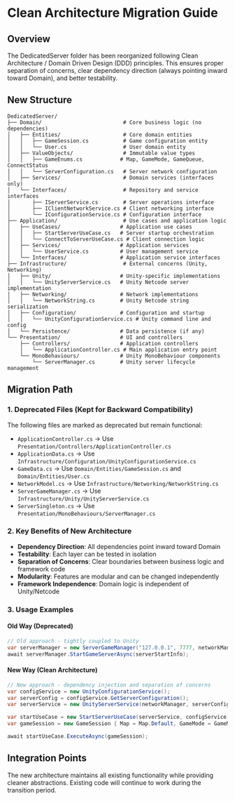 # Clean Architecture Migration Guide

## Overview

The DedicatedServer folder has been reorganized following Clean Architecture / Domain Driven Design (DDD) principles. This ensures proper separation of concerns, clear dependency direction (always pointing inward toward Domain), and better testability.

## New Structure

```
DedicatedServer/
├── Domain/                          # Core business logic (no dependencies)
│   ├── Entities/                    # Core domain entities
│   │   ├── GameSession.cs           # Game configuration entity
│   │   └── User.cs                  # User domain entity
│   ├── ValueObjects/                # Immutable value types
│   │   ├── GameEnums.cs            # Map, GameMode, GameQueue, ConnectStatus
│   │   └── ServerConfiguration.cs   # Server network configuration
│   ├── Services/                    # Domain services (interfaces only)
│   └── Interfaces/                  # Repository and service interfaces
│       ├── IServerService.cs        # Server operations interface
│       ├── IClientNetworkService.cs # Client networking interface
│       └── IConfigurationService.cs # Configuration interface
├── Application/                     # Use cases and application logic
│   ├── UseCases/                   # Application use cases
│   │   ├── StartServerUseCase.cs   # Server startup orchestration
│   │   └── ConnectToServerUseCase.cs # Client connection logic
│   ├── Services/                   # Application services
│   │   └── UserService.cs          # User management service
│   └── Interfaces/                 # Application service interfaces
├── Infrastructure/                  # External concerns (Unity, Networking)
│   ├── Unity/                      # Unity-specific implementations
│   │   └── UnityServerService.cs   # Unity Netcode server implementation
│   ├── Networking/                 # Network implementations
│   │   └── NetworkString.cs        # Unity Netcode string serialization
│   ├── Configuration/              # Configuration and startup
│   │   └── UnityConfigurationService.cs # Unity command line and config
│   └── Persistence/                # Data persistence (if any)
└── Presentation/                   # UI and controllers
    ├── Controllers/                # Application controllers
    │   └── ApplicationController.cs # Main application entry point
    └── MonoBehaviours/             # Unity MonoBehaviour components
        └── ServerManager.cs        # Unity server lifecycle management
```

## Migration Path

### 1. Deprecated Files (Kept for Backward Compatibility)

The following files are marked as deprecated but remain functional:

- `ApplicationController.cs` → Use `Presentation/Controllers/ApplicationController.cs`
- `ApplicationData.cs` → Use `Infrastructure/Configuration/UnityConfigurationService.cs`
- `GameData.cs` → Use `Domain/Entities/GameSession.cs` and `Domain/Entities/User.cs`
- `NetworkModel.cs` → Use `Infrastructure/Networking/NetworkString.cs`
- `ServerGameManager.cs` → Use `Infrastructure/Unity/UnityServerService.cs`
- `ServerSingleton.cs` → Use `Presentation/MonoBehaviours/ServerManager.cs`

### 2. Key Benefits of New Architecture

- **Dependency Direction**: All dependencies point inward toward Domain
- **Testability**: Each layer can be tested in isolation
- **Separation of Concerns**: Clear boundaries between business logic and framework code
- **Modularity**: Features are modular and can be changed independently
- **Framework Independence**: Domain logic is independent of Unity/Netcode

### 3. Usage Examples

#### Old Way (Deprecated)
```csharp
// Old approach - tightly coupled to Unity
var serverManager = new ServerGameManager("127.0.0.1", 7777, networkManager);
await serverManager.StartGameServerAsync(serverStartInfo);
```

#### New Way (Clean Architecture)
```csharp
// New approach - dependency injection and separation of concerns
var configService = new UnityConfigurationService();
var serverConfig = configService.GetServerConfiguration();
var serverService = new UnityServerService(networkManager, serverConfig);

var startUseCase = new StartServerUseCase(serverService, configService);
var gameSession = new GameSession { Map = Map.Default, GameMode = GameMode.Meditating };

await startUseCase.ExecuteAsync(gameSession);
```

## Integration Points

The new architecture maintains all existing functionality while providing cleaner abstractions. Existing code will continue to work during the transition period.